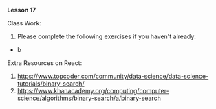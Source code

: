 **Lesson 17**

Class Work:

1. Please complete the following exercises if you haven't already:

- b

Extra Resources on React:

1. https://www.topcoder.com/community/data-science/data-science-tutorials/binary-search/
2. https://www.khanacademy.org/computing/computer-science/algorithms/binary-search/a/binary-search
